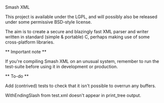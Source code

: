 Smash XML

This project is available under the LGPL, and will possibly also be
released under some permissive BSD-style license.

The aim is to create a secure and blazingly fast XML parser and writer
written in standard (simple & portable) C, perhaps making use of some
cross-platform libraries.

** Important note **

If you're compiling Smash XML on an unusual system, remember to run
the test-suite before using it in development or production.

** To-do **

Add (contrived) tests to check that it isn't possible to overrun any
buffers.

WithEndingSlash from test.xml doesn't appear in print_tree output.
